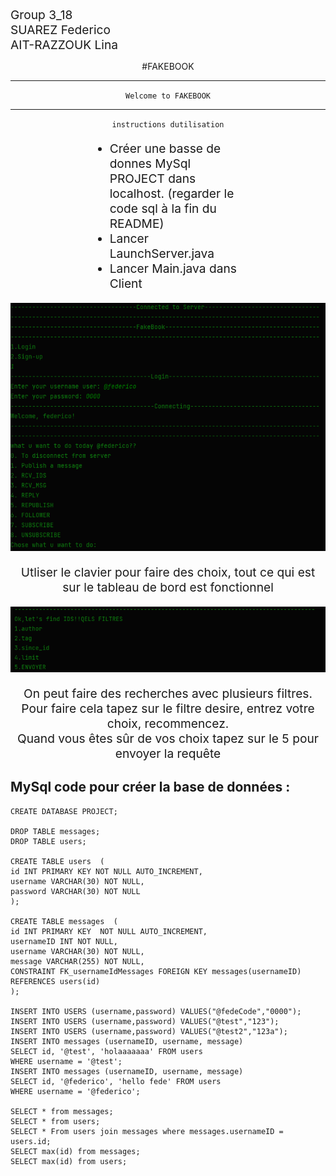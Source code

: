 <div style="font-size:1.2rem" >
Group 3_18 <br>
SUAREZ Federico <br>
AIT-RAZZOUK Lina
</div>

<center>


#FAKEBOOK


---------------------------

    
`Welcome to FAKEBOOK`
    

---

`instructions dutilisation`
<div dir="ltr" align="left" style="margin: 0 25%"> 
    <ul style="font-size: 1.2rem;">
    <li>Créer une basse de donnes MySql PROJECT dans localhost. (regarder le code sql à la fin du README) </li> 
    <li>Lancer LaunchServer.java</li> 
    <li>Lancer Main.java dans Client</li>
</ul> 
</div>

![img_1.png](img_1.png)

<div style="font-size: 1.2rem;">

Utliser le clavier pour faire des choix, tout ce qui est sur le tableau de bord est fonctionnel

</div>

![img_4.png](img_4.png)

<div style="font-size: 1.2rem;">

On peut faire des recherches avec plusieurs filtres.<Br>
Pour faire cela tapez sur le filtre desire, entrez votre choix, recommencez. <Br> 
Quand vous êtes sûr de vos choix tapez sur le 5 pour envoyer la requête

</div>




</center>

## MySql code pour créer la base de données :
```mysql
CREATE DATABASE PROJECT;

DROP TABLE messages;
DROP TABLE users;

CREATE TABLE users  (
id INT PRIMARY KEY NOT NULL AUTO_INCREMENT,
username VARCHAR(30) NOT NULL,
password VARCHAR(30) NOT NULL
);

CREATE TABLE messages  (
id INT PRIMARY KEY  NOT NULL AUTO_INCREMENT,
usernameID INT NOT NULL,
username VARCHAR(30) NOT NULL,
message VARCHAR(255) NOT NULL,
CONSTRAINT FK_usernameIdMessages FOREIGN KEY messages(usernameID) REFERENCES users(id)
);

INSERT INTO USERS (username,password) VALUES("@fedeCode","0000");
INSERT INTO USERS (username,password) VALUES("@test","123");
INSERT INTO USERS (username,password) VALUES("@test2","123a");
INSERT INTO messages (usernameID, username, message)
SELECT id, '@test', 'holaaaaaaa' FROM users
WHERE username = '@test';
INSERT INTO messages (usernameID, username, message)
SELECT id, '@federico', 'hello fede' FROM users
WHERE username = '@federico';

SELECT * from messages;
SELECT * from users;
SELECT * From users join messages where messages.usernameID = users.id;
SELECT max(id) from messages;
SELECT max(id) from users;
```








